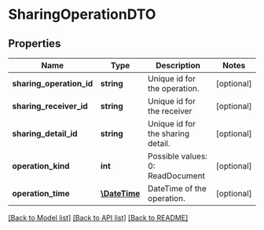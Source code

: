 # SharingOperationDTO

## Properties
Name | Type | Description | Notes
------------ | ------------- | ------------- | -------------
**sharing_operation_id** | **string** | Unique id for the operation. | [optional] 
**sharing_receiver_id** | **string** | Unique id for the receiver | [optional] 
**sharing_detail_id** | **string** | Unique id for the sharing detail. | [optional] 
**operation_kind** | **int** | Possible values:  0: ReadDocument | [optional] 
**operation_time** | [**\DateTime**](\DateTime.md) | DateTime of the operation. | [optional] 

[[Back to Model list]](../README.md#documentation-for-models) [[Back to API list]](../README.md#documentation-for-api-endpoints) [[Back to README]](../README.md)


